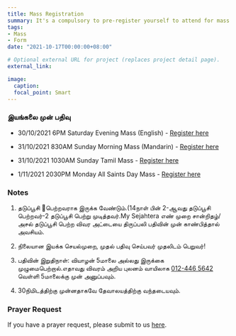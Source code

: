 ```yaml
---
title: Mass Registration
summary: It's a compulsory to pre-register yourself to attend for mass at church at the moment.
tags:
- Mass
- Form
date: "2021-10-17T00:00:00+08:00"

# Optional external URL for project (replaces project detail page).
external_link:

image:
  caption:
  focal_point: Smart
---
```

### இயங்கலை முன் பதிவு
- 30/10/2021 6PM Saturday Evening Mass (English) - [Register here](https://docs.google.com/forms/d/e/1FAIpQLSe_vQrp9iKj58O4clG4N7vutITx0Pec4sqLPKrvRUX7FAiVuQ/viewform?usp=sf_link)

- 31/10/2021 830AM Sunday Morning Mass (Mandarin) - [Register here](https://docs.google.com/forms/d/e/1FAIpQLSdyVY8L-1ac62fJYhL2EOTXuvCe0xaR5RN32fqqyDboPEHtmg/viewform?usp=sf_link)

- 31/10/2021 1030AM Sunday Tamil Mass - [Register here](https://docs.google.com/forms/d/e/1FAIpQLSf8I35ZRn6ZDoWorW36p2S9KHUHdwqWJV5fQIL0Kfg86k810Q/viewform?usp=sf_link)

- 1/11/2021 2030PM Monday All Saints Day Mass - [Register here](https://docs.google.com/forms/d/e/1FAIpQLSdaKd2PHfmnGVXn2nzRIiuz7sdWwjguED_zMxz-2jYin7wQKQ/viewform?usp=sf_link)

### Notes
1. தடுப்பூசி 💉பெற்றவராக இருக்க வேண்டும்.(14நாள் பின் 2-ஆவது தடுப்பூசி பெற்றவர்-2 தடுப்பூசி பெற்று முடித்தவர்.My Sejahtera எண் முறை சான்றிதழ்/அசல் தடுப்பூசி பெற்ற விவர அட்டையை திருப்பலி பதிவின் முன் காண்பித்தால் அவசியம்.
2. நிலையான இயக்க செயல்முறை, முதல் பதிவு செய்பவர் முதலிடம் பெறுவர்!
3. பதிவின் இறுதிநாள்: வியாழன் 5மாலை அல்லது இருக்கை முழுமைபெற்றால்.எதாவது விவரம் அறிய புலனம் வாயிலாக  [012-446 5642](https://wa.link/c01294) வெள்ளி  5மாலைக்கு  முன் அனுப்பவும்.

4. 30நிமிடத்திற்கு முன்னதாகவே தேவாலயத்திற்கு வந்தடையவும்.

### Prayer Request
If you have a prayer request, please submit to us [here](../prayer-request).
